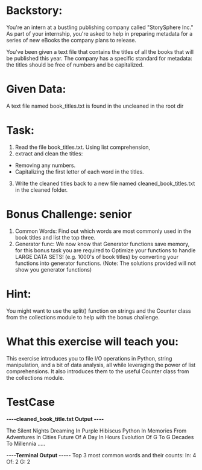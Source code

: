 # Backstory:
You're an intern at a bustling publishing company called "StorySphere Inc." As part of your internship, you're asked to help in preparing metadata for a series of new eBooks the company plans to release.

You've been given a text file that contains the titles of all the books that will be published this year. The company has a specific standard for metadata: the titles should be free of numbers and be capitalized.

# Given Data:

A text file named book_titles.txt is found in the uncleaned in the root dir

# Task:

1) Read the file book_titles.txt.
Using list comprehension, 
2) extract and clean the titles:
- Removing any numbers.
- Capitalizing the first letter of each word in the titles.
3) Write the cleaned titles back to a new file named cleaned_book_titles.txt in the cleaned folder.

# Bonus Challenge: **senior**
1) Common Words: Find out which words are most commonly used in the book titles and list the top three.
2) Generator func: We now know that Generator functions save memory, for this bonus task you are required to Optimize your functions to handle LARGE DATA SETS! (e.g. 1000's of book titles) by converting your functions into generator functions. (Note: The solutions provided will not show you generator functions)

# Hint:
You might want to use the split() function on strings and the Counter class from the collections module to help with the bonus challenge.

# What this exercise will teach you:
This exercise introduces you to file I/O operations in Python, string manipulation, and a bit of data analysis, all while leveraging the power of list comprehensions. It also introduces them to the useful Counter class from the collections module.


# TestCase

**----cleaned_book_title.txt Output ----**

The Silent Nights
Dreaming In 
Purple Hibiscus
Python In 
Memories From 
Adventures In  Cities
Future Of 
A Day In  Hours
Evolution Of G To G
Decades To Millennia
.....


**----Terminal Output -----**
Top 3 most common words and their counts:
In: 4
Of: 2
G: 2




